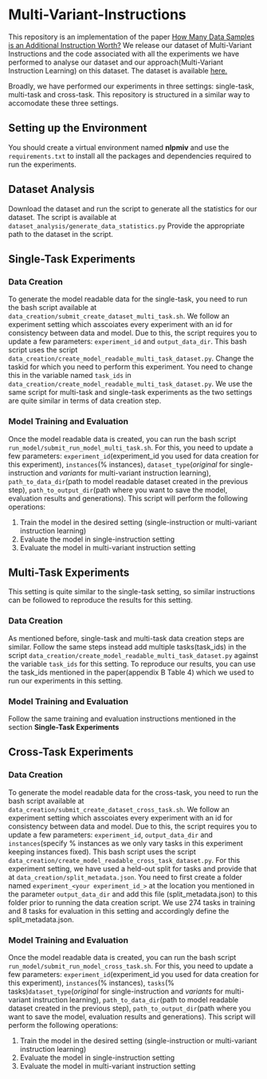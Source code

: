 # Multi-Variant-Instructions

This repository is an implementation of the paper [How Many Data Samples is an Additional Instruction Worth?](https://arxiv.org/pdf/2203.09161.pdf)
We release our dataset of Multi-Variant Instructions and the code associated with all the experiments we have performed to analyse our dataset and our approach(Multi-Variant Instruction Learning) on this dataset. The dataset is available [here.](https://drive.google.com/drive/folders/1jDmfU7nuTXOLEXXsr27zFmLBM-qp8gQT?usp=sharing)

Broadly, we have performed our experiments in three settings: single-task, multi-task and cross-task. This repository is structured in a similar way to accomodate these three settings.

## Setting up the Environment

You should create a virtual environment named **nlpmiv** and use the `requirements.txt` to install all the packages and dependencies required to run the experiments.

## Dataset Analysis
Download the dataset and run the script to generate all the statistics for our dataset. The script is available at `dataset_analysis/generate_data_statistics.py`
Provide the appropriate path to the dataset in the script.

## Single-Task Experiments
### Data Creation

To generate the model readable data for the single-task, you need to run the bash script available at `data_creation/submit_create_dataset_multi_task.sh`. We follow an experiment setting which asscoiates every experiment with an id for consistency between data and model. Due to this, the script requires you to update a few parameters: 
`experiment_id` and `output_data_dir`. This bash script uses the script `data_creation/create_model_readable_multi_task_dataset.py`. Change the taskid for which you need to perform this experiment. You need to change this in the variable named `task_ids` in `data_creation/create_model_readable_multi_task_dataset.py`. We use the same script for multi-task and single-task experiments as the two settings are quite similar in terms of data creation step.
### Model Training and Evaluation

Once the model readable data is created, you can run the bash script `run_model/submit_run_model_multi_task.sh`. For this, you need to update a few parameters: `experiment_id`(experiment_id you used for data creation for this experiment), `instances`(% instances), `dataset_type`(*original* for single-instruction and *variants* for multi-variant instruction learning), `path_to_data_dir`(path to model readable dataset created in the previous step), `path_to_output_dir`(path where you want to save the model, evaluation results and generations). This script will perform the following operations:

 1. Train the model in the desired setting (single-instruction or multi-variant instruction learning)
 2. Evaluate the model in single-instruction setting
 3. Evaluate the model in multi-variant instruction setting

## Multi-Task Experiments

This setting is quite similar to the single-task setting, so similar instructions can be followed to reproduce the results for this setting.

### Data Creation

As mentioned before, single-task and multi-task data creation steps are similar. Follow the same steps instead add multiple tasks(task_ids) in the script `data_creation/create_model_readable_multi_task_dataset.py` against the variable `task_ids` for this setting. To reproduce our results, you can use the task_ids mentioned in the paper(appendix B Table 4) which we used to run our experiments in this setting.

### Model Training and Evaluation

Follow the same training and evaluation instructions mentioned in the section **Single-Task Experiments**

## Cross-Task Experiments
### Data Creation

To generate the model readable data for the cross-task, you need to run the bash script available at `data_creation/submit_create_dataset_cross_task.sh`. We follow an experiment setting which asscoiates every experiment with an id for consistency between data and model. Due to this, the script requires you to update a few parameters: 
`experiment_id`, `output_data_dir` and `instances`(specify % instances as we only vary tasks in this experiment keeping instances fixed). This bash script uses the script `data_creation/create_model_readable_cross_task_dataset.py`. For this experiment setting, we have used a held-out split for tasks and provide that at `data_creation/split_metadata.json`. You need to first create a folder named `experiment_<your experiment_id_>` at the location you mentioned in the parameter `output_data_dir` and add this file (split_metadata.json) to this folder prior to running the data creation script.
We use 274 tasks in training and 8 tasks for evaluation in this setting and accordingly define the split_metadata.json.

### Model Training and Evaluation

Once the model readable data is created, you can run the bash script `run_model/submit_run_model_cross_task.sh`. For this, you need to update a few parameters: `experiment_id`(experiment_id you used for data creation for this experiment), `instances`(% instances), `tasks`(% tasks)`dataset_type`(*original* for single-instruction and *variants* for multi-variant instruction learning), `path_to_data_dir`(path to model readable dataset created in the previous step), `path_to_output_dir`(path where you want to save the model, evaluation results and generations). This script will perform the following operations:

 1. Train the model in the desired setting (single-instruction or multi-variant instruction learning)
 2. Evaluate the model in single-instruction setting
 3. Evaluate the model in multi-variant instruction setting



